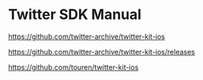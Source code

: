 # Twitter SDK Manual

<https://github.com/twitter-archive/twitter-kit-ios>

<https://github.com/twitter-archive/twitter-kit-ios/releases>

<https://github.com/touren/twitter-kit-ios>
